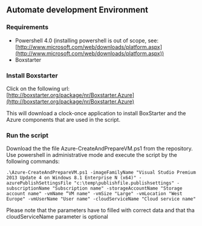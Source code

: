 ## Automate development Environment ##


### Requirements ###

- Powershell 4.0 (installing powershell is out of scope, see: [http://www.microsoft.com/web/downloads/platform.aspx](http://www.microsoft.com/web/downloads/platform.aspx))
- Boxstarter

### Install Boxstarter ###
Click on the following url:
[http://boxstarter.org/package/nr/Boxstarter.Azure](http://boxstarter.org/package/nr/Boxstarter.Azure)

This will download a clock-once application to install BoxStarter and the Azure components that are used in the script.

### Run the script ###
Download the the file Azure-CreateAndPrepareVM.ps1 from the repository. Use powershell in administrative mode and execute the script by the following commands:

    .\Azure-CreateAndPrepareVM.ps1 -imageFamilyName "Visual Studio Premium 2013 Update 4 on Windows 8.1 Enterprise N (x64)" -azurePublishSettingsFile "c:\temp\publishfile.publishsettings" -subscriptionName "Subscription name" -storageAccountName "Storage account name" -vmName “VM name" -vmSize "Large" -vmLocation "West Europe" -vmUserName "User name" -cloudServiceName "Cloud service name"

Please note that the parameters have to filled with correct data and that tha cloudServiceName parameter is optional